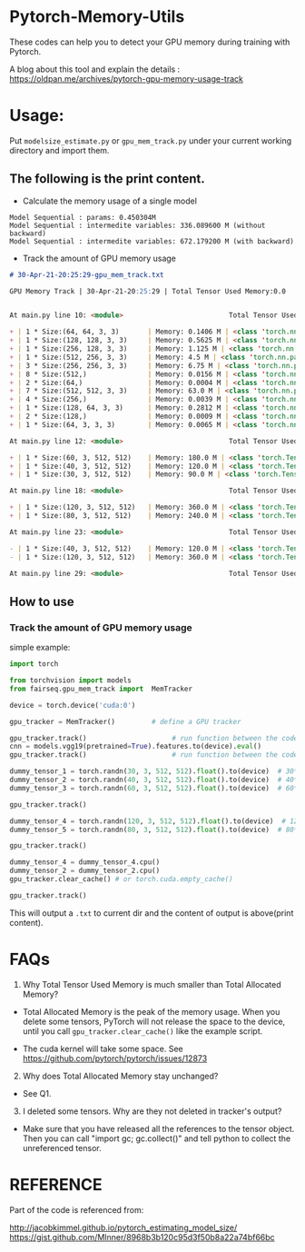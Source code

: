 # Pytorch-Memory-Utils

These codes can help you to detect your GPU memory during training with Pytorch.

A blog about this tool and explain the details : https://oldpan.me/archives/pytorch-gpu-memory-usage-track

# Usage:

Put ``modelsize_estimate.py`` or ``gpu_mem_track.py`` under your current working directory and import them.

## The following is the print content.

- Calculate the memory usage of a single model
```
Model Sequential : params: 0.450304M
Model Sequential : intermedite variables: 336.089600 M (without backward)
Model Sequential : intermedite variables: 672.179200 M (with backward)
```
- Track the amount of GPU memory usage
```markdown
# 30-Apr-21-20:25:29-gpu_mem_track.txt

GPU Memory Track | 30-Apr-21-20:25:29 | Total Tensor Used Memory:0.0    Mb Total Used Memory:0.0    Mb


At main.py line 10: <module>                          Total Tensor Used Memory:0.0    Mb Total Allocated Memory:0.0    Mb

+ | 1 * Size:(64, 64, 3, 3)       | Memory: 0.1406 M | <class 'torch.nn.parameter.Parameter'> | torch.float32
+ | 1 * Size:(128, 128, 3, 3)     | Memory: 0.5625 M | <class 'torch.nn.parameter.Parameter'> | torch.float32
+ | 1 * Size:(256, 128, 3, 3)     | Memory: 1.125 M | <class 'torch.nn.parameter.Parameter'> | torch.float32
+ | 1 * Size:(512, 256, 3, 3)     | Memory: 4.5 M | <class 'torch.nn.parameter.Parameter'> | torch.float32
+ | 3 * Size:(256, 256, 3, 3)     | Memory: 6.75 M | <class 'torch.nn.parameter.Parameter'> | torch.float32
+ | 8 * Size:(512,)               | Memory: 0.0156 M | <class 'torch.nn.parameter.Parameter'> | torch.float32
+ | 2 * Size:(64,)                | Memory: 0.0004 M | <class 'torch.nn.parameter.Parameter'> | torch.float32
+ | 7 * Size:(512, 512, 3, 3)     | Memory: 63.0 M | <class 'torch.nn.parameter.Parameter'> | torch.float32
+ | 4 * Size:(256,)               | Memory: 0.0039 M | <class 'torch.nn.parameter.Parameter'> | torch.float32
+ | 1 * Size:(128, 64, 3, 3)      | Memory: 0.2812 M | <class 'torch.nn.parameter.Parameter'> | torch.float32
+ | 2 * Size:(128,)               | Memory: 0.0009 M | <class 'torch.nn.parameter.Parameter'> | torch.float32
+ | 1 * Size:(64, 3, 3, 3)        | Memory: 0.0065 M | <class 'torch.nn.parameter.Parameter'> | torch.float32

At main.py line 12: <module>                          Total Tensor Used Memory:76.4   Mb Total Allocated Memory:76.4   Mb

+ | 1 * Size:(60, 3, 512, 512)    | Memory: 180.0 M | <class 'torch.Tensor'> | torch.float32
+ | 1 * Size:(40, 3, 512, 512)    | Memory: 120.0 M | <class 'torch.Tensor'> | torch.float32
+ | 1 * Size:(30, 3, 512, 512)    | Memory: 90.0 M | <class 'torch.Tensor'> | torch.float32

At main.py line 18: <module>                          Total Tensor Used Memory:466.4  Mb Total Allocated Memory:466.4  Mb

+ | 1 * Size:(120, 3, 512, 512)   | Memory: 360.0 M | <class 'torch.Tensor'> | torch.float32
+ | 1 * Size:(80, 3, 512, 512)    | Memory: 240.0 M | <class 'torch.Tensor'> | torch.float32

At main.py line 23: <module>                          Total Tensor Used Memory:1066.4 Mb Total Allocated Memory:1066.4 Mb

- | 1 * Size:(40, 3, 512, 512)    | Memory: 120.0 M | <class 'torch.Tensor'> | torch.float32
- | 1 * Size:(120, 3, 512, 512)   | Memory: 360.0 M | <class 'torch.Tensor'> | torch.float32

At main.py line 29: <module>                          Total Tensor Used Memory:586.4  Mb Total Allocated Memory:586.4  Mb
```

## How to use

### Track the amount of GPU memory usage
simple example:

```python
import torch

from torchvision import models
from fairseq.gpu_mem_track import  MemTracker

device = torch.device('cuda:0')

gpu_tracker = MemTracker()         # define a GPU tracker

gpu_tracker.track()                     # run function between the code line where uses GPU
cnn = models.vgg19(pretrained=True).features.to(device).eval()
gpu_tracker.track()                     # run function between the code line where uses GPU

dummy_tensor_1 = torch.randn(30, 3, 512, 512).float().to(device)  # 30*3*512*512*4/1024/1024 = 90.00M
dummy_tensor_2 = torch.randn(40, 3, 512, 512).float().to(device)  # 40*3*512*512*4/1024/1024 = 120.00M
dummy_tensor_3 = torch.randn(60, 3, 512, 512).float().to(device)  # 60*3*512*512*4/1024/1024 = 180.00M

gpu_tracker.track()

dummy_tensor_4 = torch.randn(120, 3, 512, 512).float().to(device)  # 120*3*512*512*4/1024/1024 = 360.00M
dummy_tensor_5 = torch.randn(80, 3, 512, 512).float().to(device)  # 80*3*512*512*4/1024/1024 = 240.00M

gpu_tracker.track()

dummy_tensor_4 = dummy_tensor_4.cpu()
dummy_tensor_2 = dummy_tensor_2.cpu()
gpu_tracker.clear_cache() # or torch.cuda.empty_cache()

gpu_tracker.track()
```
This will output a ``.txt`` to current dir and the content of output is above(print content).

# FAQs

1. Why Total Tensor Used Memory is much smaller than Total Allocated Memory?

* Total Allocated Memory is the peak of the memory usage. When you delete some tensors, PyTorch will not release the space to the device, until you call ``gpu_tracker.clear_cache()`` like the example script.

* The cuda kernel will take some space. See https://github.com/pytorch/pytorch/issues/12873

2. Why does Total Allocated Memory stay unchanged?

* See Q1.

3. I deleted some tensors. Why are they not deleted in tracker's output?

* Make sure that you have released all the references to the tensor object. Then you can call "import gc; gc.collect()" and tell python to collect the unreferenced tensor.

# REFERENCE
Part of the code is referenced from:

http://jacobkimmel.github.io/pytorch_estimating_model_size/ 
https://gist.github.com/MInner/8968b3b120c95d3f50b8a22a74bf66bc

